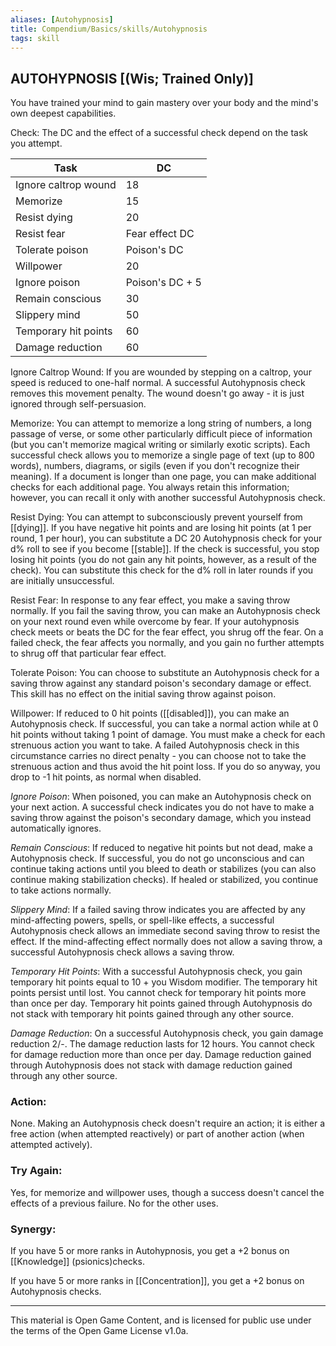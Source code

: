 ```yaml
---
aliases: [Autohypnosis]
title: Compendium/Basics/skills/Autohypnosis
tags: skill
---
```

## AUTOHYPNOSIS [(Wis; Trained Only)]

You have trained your mind to gain mastery over your body and the mind's own deepest capabilities.  

Check: The DC and the effect of a successful check depend on the task you attempt.

|Task|DC|
|---|---|
|Ignore caltrop wound|18|
|Memorize|15|
|Resist dying|20|
|Resist fear|Fear effect DC|
|Tolerate poison|Poison's DC|
|Willpower|20|
|Ignore poison|Poison's DC + 5|
|Remain conscious|30|
|Slippery mind|50|
|Temporary hit points|60|
|Damage reduction|60|

Ignore Caltrop Wound: If you are wounded by stepping on a caltrop, your speed is reduced to one-half normal. A successful Autohypnosis check removes this movement penalty. The wound doesn't go away - it is just ignored through self-persuasion.

Memorize: You can attempt to memorize a long string of numbers, a long passage of verse, or some other particularly difficult piece of information (but you can't memorize magical writing or similarly exotic scripts). Each successful check allows you to memorize a single page of text (up to 800 words), numbers, diagrams, or sigils (even if you don't recognize their meaning). If a document is longer than one page, you can make additional checks for each additional page. You always retain this information; however, you can recall it only with another successful Autohypnosis check.

Resist Dying: You can attempt to subconsciously prevent yourself from [[dying]]. If you have negative hit points and are losing hit points (at 1 per round, 1 per hour), you can substitute a DC 20 Autohypnosis check for your d% roll to see if you become [[stable]]. If the check is successful, you stop losing hit points (you do not gain any hit points, however, as a result of the check). You can substitute this check for the d% roll in later rounds if you are initially unsuccessful.

Resist Fear: In response to any fear effect, you make a saving throw normally. If you fail the saving throw, you can make an Autohypnosis check on your next round even while overcome by fear. If your autohypnosis check meets or beats the DC for the fear effect, you shrug off the fear. On a failed check, the fear affects you normally, and you gain no further attempts to shrug off that particular fear effect.

Tolerate Poison: You can choose to substitute an Autohypnosis check for a saving throw against any standard poison's secondary damage or effect. This skill has no effect on the initial saving throw against poison.

Willpower: If reduced to 0 hit points ([[disabled]]), you can make an Autohypnosis check. If successful, you can take a normal action while at 0 hit points without taking 1 point of damage. You must make a check for each strenuous action you want to take. A failed Autohypnosis check in this circumstance carries no direct penalty - you can choose not to take the strenuous action and thus avoid the hit point loss. If you do so anyway, you drop to -1 hit points, as normal when disabled.

_Ignore Poison_: When poisoned, you can make an Autohypnosis check on your next action. A successful check indicates you do not have to make a saving throw against the poison's secondary damage, which you instead automatically ignores.

_Remain Conscious_: If reduced to negative hit points but not dead, make a Autohypnosis check. If successful, you do not go unconscious and can continue taking actions until you bleed to death or stabilizes (you can also continue making stabilization checks). If healed or stabilized, you continue to take actions normally.

_Slippery Mind_: If a failed saving throw indicates you are affected by any mind-affecting powers, spells, or spell-like effects, a successful Autohypnosis check allows an immediate second saving throw to resist the effect. If the mind-affecting effect normally does not allow a saving throw, a successful Autohypnosis check allows a saving throw.

_Temporary Hit Points_: With a successful Autohypnosis check, you gain temporary hit points equal to 10 + you Wisdom modifier. The temporary hit points persist until lost. You cannot check for temporary hit points more than once per day. Temporary hit points gained through Autohypnosis do not stack with temporary hit points gained through any other source.

_Damage Reduction_: On a successful Autohypnosis check, you gain damage reduction 2/-. The damage reduction lasts for 12 hours. You cannot check for damage reduction more than once per day. Damage reduction gained through Autohypnosis does not stack with damage reduction gained through any other source.

### Action: 
None. Making an Autohypnosis check doesn't require an action; it is either a free action (when attempted reactively) or part of another action (when attempted actively).

### Try Again: 
Yes, for memorize and willpower uses, though a success doesn't cancel the effects of a previous failure. No for the other uses.

### Synergy:
If you have 5 or more ranks in Autohypnosis, you get a +2 bonus on [[Knowledge]] (psionics)checks.

If you have 5 or more ranks in [[Concentration]], you get a +2 bonus on Autohypnosis checks.

---

This material is Open Game Content, and is licensed for public use under
the terms of the Open Game License v1.0a.
